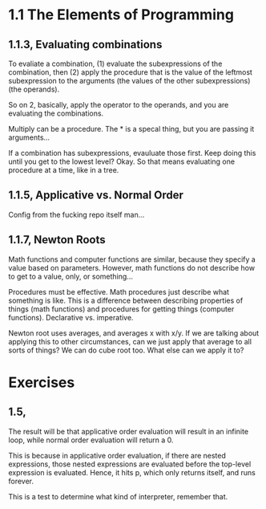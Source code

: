 # 1.1 The Elements of Programming

## 1.1.3, Evaluating combinations

To evaliate a combination, (1) evaluate the subexpressions of the combination,
then (2) apply the procedure that is the value of the leftmost subexpression to
the arguments (the values of the other subexpressions)(the operands).

So on 2, basically, apply the operator to the operands, and you are evaluating
the combinations.

Multiply can be a procedure. The * is a specal thing, but you are passing it
arguments...

If a combination has subexpressions, evauluate those first. Keep doing this
until you get to the lowest level? Okay. So that means evaluating one procedure
at a time, like in a tree. 

## 1.1.5, Applicative vs. Normal Order

Config from the fucking repo itself man...

## 1.1.7, Newton Roots

Math functions and computer functions are similar, because they specify a value
based on parameters. However, math functions do not describe how to get to a
value, only, or something...

Procedures must be effective. Math procedures just describe what something is
like. This is a difference between describing properties of things (math
functions) and procedures for getting things (computer functions). Declarative
vs. imperative. 

Newton root uses averages, and averages x with x/y. If we are talking about
applying this to other circumstances, can we just apply that average to all
sorts of things? We can do cube root too. What else can we apply it to?

# Exercises

## 1.5,

The result will be that applicative order evaluation will result in an infinite
loop, while normal order evaluation will return a 0.

This is because in applicative order evaluation, if there are nested
expressions, those nested expressions are evaluated before the top-level
expression is evaluated. Hence, it hits p, which only returns itself, and runs
forever.

This is a test to determine what kind of interpreter, remember that.
